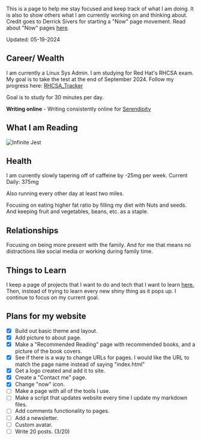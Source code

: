 This is a page to help me stay focused and keep track of what I am doing. It is also to show others what I am currently working on and thinking about. Credit goes to Derrick Sivers for starting a "Now" page movement. Read about "Now" pages [here](https://nownownow.com/about).

Updated: 05-19-2024
## Career/ Wealth

I am currently a Linux Sys Admin. I am studying for Red Hat's RHCSA exam. My goal is to take the test at the end of September 2024. Follow my progress here: [RHCSA_Tracker](/linux/rhcsa/RHCSA_Tracker.md)

Goal is to study for 30 minutes per day. 

**Writing online** - Writing consistently online for [Serendipity](https://www.youtube.com/watch?v=vyVpRiqOvt4)

## What I am Reading


![Infinite Jest](/images/Pasted%20image%2020240520022354.png?classes=inline&height=175px)


## Health

I am currently slowly tapering off of caffeine by -25mg per week. Current Daily: 375mg

Also running every other day at least two miles.

Focusing on eating higher fat ratio by filling my diet with Nuts and seeds. And keeping fruit and vegetables, beans, etc. as a staple. 

## Relationships

Focusing on being more present with the family. And for me that means no distractions like social media or working during family time. 

## Things to Learn

I keep a page of projects that I want to do and tech that I want to learn [here.](/now/Projects.md) Then, instead of trying to learn every new shiny thing as it pops up. I continue to focus on my current goal. 

## Plans for my website
- [x] Build out basic theme and layout. 
- [x] Add picture to about page.
- [x] Make a "Recommended Reading" page with recommended books, and a picture of the book covers. 
- [x] See if there is a way to change URLs for pages. I would like the URL to match the page name instead of saying "index.html"
- [x] Get a logo created and add it to site. 
- [x] Create a "Contact me" page.
- [x] Change "now" icon.
- [ ] Make a page with all of the tools I use.
- [ ] Make a script that updates website every time I update my markdown files.
- [ ] Add comments functionality to pages.
- [ ] Add a newsletter.
- [ ] Custom avatar.
- [ ] Write 20 posts. (3/20)